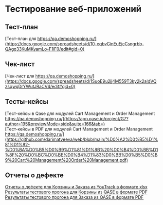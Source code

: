 # Тестирование веб-приложений
## Тест-план
[Тест-план для https://qa.demoshopping.ru/](https://docs.google.com/spreadsheets/d/10-eqbvGinEuEjcCsngrbb-QAgq33KuMKyamLo-F1iF0/edit#gid=0)
## Чек-лист
[Чек-лист для https://qa.demoshopping.ru/](https://docs.google.com/spreadsheets/d/1SuoE9u2jj4M559T3ky2k2aIdVQzsqwgDrYWutJRaCV4/edit#gid=0)
## Тесты-кейсы 
[Тест-кейсы в Qase для модулей Cart Management и Order Management https://qa.demoshopping.ru/](https://app.qase.io/project/G7?author=195&previewMode=side&suite=166&tab=) <br>
[Тест-кейсы в PDF для модулей Cart Management и Order Management https://qa.demoshopping.ru/](https://github.com/darimatveeva/web/blob/main/%D0%A2%D0%B5%D1%81%D1%82-%D0%BA%D0%B5%D0%B9%D1%81%D1%8B%20%D0%B4%D0%BB%D1%8F%20%D0%BC%D0%BE%D0%B4%D1%83%D0%BB%D0%B5%D0%B9%20Cart%20Management%20Order%20Management.pdf)
## Отчеты о дефекте
[Отчеты о дефекте для Корзины и Заказа из YouTrack в формате xlsx](https://github.com/darimatveeva/web/blob/main/Bug-reports%20Cart%20and%20Order.xlsx) <br>
[Результаты тестового прогона для Корзины из QASE в формате PDF](https://github.com/darimatveeva/web/blob/main/G7-Express%2Brun%2B2024_05_19%20Cart%20Manament.pdf) <br>
[Результаты тестового прогона для Заказа из QASE в формате PDF](https://github.com/darimatveeva/web/blob/main/G7-Express%2Brun%2B2024_05_19%20Order%20Management.pdf)
